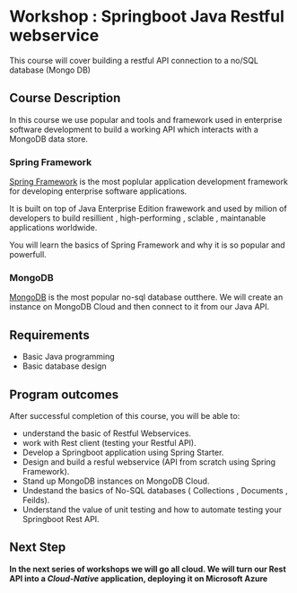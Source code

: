 # Workshop : Springboot Java Restful webservice 

This course will cover building a restful API connection to a no/SQL database (Mongo DB) 

  
## Course Description 

In this course we use popular and tools and framework used in enterprise software development to build a working API which interacts with a MongoDB data store. 

### Spring Framework

[Spring Framework](https://spring.io "Spring Framework") is the most poplular application development framework for developing enterprise software applications. 

It is built on top of Java Enterprise Edition frawework and used by milion of developers to build resillient , high-performing , sclable , maintanable applications worldwide. 

You will learn the basics of Spring Framework and why it is so popular and powerfull. 

### MongoDB 
[MongoDB](https://www.mongodb.com "MongoDB") is the most popular no-sql database outthere. We will create an instance on MongoDB Cloud and then connect to it from our Java API. 

## Requirements 
  - Basic Java programming
  - Basic database design
  
## Program outcomes
After successful completion of this course, you will be able to:
* understand the basic of Restful Webservices.
* work with Rest client (testing your Restful API).
* Develop a Springboot application using Spring Starter.
* Design and build a resful webservice (API from scratch using Spring Framework). 
* Stand up MongoDB instances on MongoDB Cloud. 
* Undestand the basics of No-SQL databases ( Collections , Documents , Feilds).
* Understand the value of unit testing and how to automate testing your Springboot Rest API. 

## Next Step
**In the next series of workshops we will go all cloud. We will turn our Rest API into a _Cloud-Native_ application, deploying it on Microsoft Azure** 



